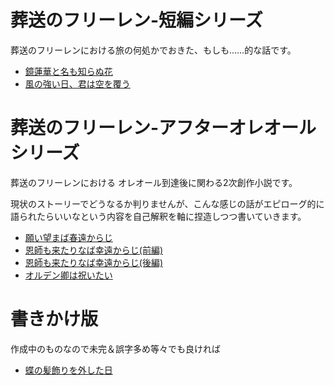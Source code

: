 # 葬送のフリーレン-短編シリーズ
葬送のフリーレンにおける旅の何処かでおきた、もしも……的な話です。

- [鏡蓮華と名も知らぬ花](./frierenSINGLE/鏡蓮華と名も知らぬ花.md)
- [風の強い日、君は空を覆う](./frierenSINGLE/風の強い日、君は空を覆う.md)


# 葬送のフリーレン-アフターオレオールシリーズ
葬送のフリーレンにおける オレオール到達後に関わる2次創作小説です。

現状のストーリーでどうなるか判りませんが、こんな感じの話がエピローグ的に語られたらいいなという内容を自己解釈を軸に捏造しつつ書いていきます。

- [願い望まば春遠からじ](./AfterAUREOLE/01_願い望まば春遠からじ.md)
- [恩師も来たりなば幸遠からじ(前編)](./AfterAUREOLE/02_恩師も来たりなば幸遠からじ(前編).md)
- [恩師も来たりなば幸遠からじ(後編)](./AfterAUREOLE/03_恩師も来たりなば幸遠からじ(後編).md)
- [オルデン卿は祝いたい](./AfterAUREOLE/14_オルデン卿は祝いたい.md)

# 書きかけ版
作成中のものなので未完＆誤字多め等々でも良ければ

- [蝶の髪飾りを外した日](./draft/蝶の髪飾りを外した日.md)